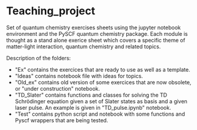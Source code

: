 # Teaching_project
Set of quantum chemistry exercises sheets using the jupyter notebook environment and the PySCF quantum chemistry package.
Each module is thought as a stand alone exerice sheet which covers a specific theme of matter-light interaction, quantum chemistry and related topics.

Description of the folders:
- "Ex" contains the exercices that are ready to use as well as a template.
- "Ideas" contains notebook file with ideas for topics.
- "Old_ex" contains old version of some exercices that are now obsolete, or "under construction" notebook.
- "TD_Slater" contains functions and classes for solving the TD Schrödinger equation given a set of Slater states as basis and a given laser pulse. An example is given in "TD_pulse.ipynb" notebook.
- "Test" contains python script and notebook with some functions and Pyscf wrappers that are being tested. 
